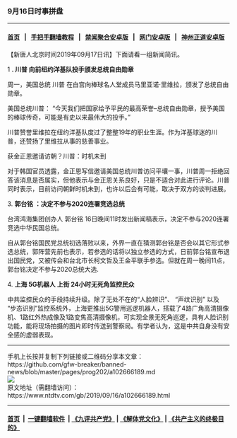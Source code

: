 ### 9月16日时事拼盘
------------------------

#### [首页](https://github.com/gfw-breaker/banned-news/blob/master/README.md) &nbsp;&nbsp;|&nbsp;&nbsp; [手把手翻墙教程](https://github.com/gfw-breaker/guides/wiki) &nbsp;&nbsp;|&nbsp;&nbsp; [禁闻聚合安卓版](https://github.com/gfw-breaker/bn-android) &nbsp;&nbsp;|&nbsp;&nbsp; [网门安卓版](https://github.com/oGate2/oGate) &nbsp;&nbsp;|&nbsp;&nbsp; [神州正道安卓版](https://github.com/SzzdOgate/update) 



<div><div class="post_content" itemprop="articleBody">
 <p>
  【新唐人北京时间2019年09月17日讯】下面请看一组新闻简讯。
 </p>
 <p>
  1
  <strong>
   .
   <ok href="https://www.ntdtv.com/gb/川普.htm">
    川普
   </ok>
   向前纽约洋基队投手颁发总统自由勋章
  </strong>
 </p>
 <p>
  周一，美国总统
  <ok href="https://www.ntdtv.com/gb/川普.htm">
   川普
  </ok>
  在白宫向棒球名人堂成员马里亚诺·里维拉，颁发了总统自由勋章。
 </p>
 <p>
  美国总统川普： “今天我们把国家给予平民的最高荣誉–总统自由勋章，授予美国的棒球传奇，可能是有史以来最伟大的投手。”
 </p>
 <p>
  川普赞誉里维拉在纽约洋基队度过了整整19年的职业生涯。作为洋基球迷的川普，还赞扬了里维拉从事的慈善事业。
 </p>
 <p>
  获金正恩邀请访朝？川普：时机未到
 </p>
 <p>
  对于韩国官员透露，金正恩写信邀请美国总统川普访问平壤一事，川普周一拒绝回答该消息是否属实，但他表示与金正恩关系良好，只是不适合对此进行评论。川普同时表示，目前访问朝鲜时机未到，也许以后会有可能，取决于双方的谈判进展。
 </p>
 <p>
  3.
  <strong>
   <ok href="https://www.ntdtv.com/gb/郭台铭.htm">
    郭台铭
   </ok>
   ：决定不参与2020连署竞选总统
  </strong>
 </p>
 <p>
  台湾鸿海集团创办人
  <ok href="https://www.ntdtv.com/gb/郭台铭.htm">
   郭台铭
  </ok>
  16日晚间11时发出新闻稿表示，决定不参与2020连署竞选中华民国总统。
 </p>
 <p>
  自从郭台铭国民党总统初选落败以来，外界一直在猜测郭台铭是否会以其它形式参选总统，郭阵营先前也表示，若参选的话将以独立参选的方式，日前郭台铭宣布退出国民党，又被传会和台北市长柯文哲及王金平联手参选。但就在周一晚间11点，郭台铭决定不参与2020总统大选.
 </p>
 <p>
  4.
  <strong>
   上海
   <ok href="https://www.ntdtv.com/gb/5g机器人.htm">
    5G机器人
   </ok>
   上街 24小时无死角监控民众
  </strong>
 </p>
 <p>
  中共监控民众的手段持续升级。除了无处不在的“人脸辨识”、 “声纹识别” 以及 “步态识别”监控系统外，上海更推出5G警用巡逻机器人，搭载了4路广角高清摄像机、1路红外热成像及1路变焦高清摄像机，可实现全景无死角巡逻，具有人脸识别功能，能将现场拍摄的图片即时传送到警察局。有学者认为，这是中共自身没有安全感的虚弱表现。
 </p>
 <div class="single_ad">
 </div>
</div>
</div>
<hr/>
手机上长按并复制下列链接或二维码分享本文章：<br/>
https://github.com/gfw-breaker/banned-news/blob/master/pages/prog202/a102666189.md <br/>
<a href='https://github.com/gfw-breaker/banned-news/blob/master/pages/prog202/a102666189.md'><img src='https://github.com/gfw-breaker/banned-news/blob/master/pages/prog202/a102666189.md.png'/></a> <br/>
原文地址（需翻墙访问）：https://www.ntdtv.com/gb/2019/09/16/a102666189.html


------------------------
#### [首页](https://github.com/gfw-breaker/banned-news/blob/master/README.md) &nbsp;|&nbsp; [一键翻墙软件](https://github.com/gfw-breaker/nogfw/blob/master/README.md) &nbsp;| [《九评共产党》](https://github.com/gfw-breaker/9ping.md/blob/master/README.md#九评之一评共产党是什么) | [《解体党文化》](https://github.com/gfw-breaker/jtdwh.md/blob/master/README.md) | [《共产主义的终极目的》](https://github.com/gfw-breaker/gczydzjmd.md/blob/master/README.md)


<img src='http://gfw-breaker.win/banned-news/pages/prog202/a102666189.md' width='0px' height='0px'/>